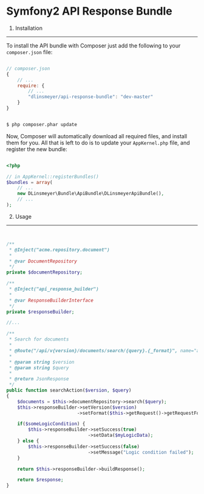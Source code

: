 Symfony2 API Response Bundle
============================

1. Installation
-------------------------------

To install the API bundle with Composer just add the following to your
`composer.json` file:

```js

// composer.json
{
    // ...
    require: {
        // ...
        "dlinsmeyer/api-response-bundle": "dev-master"
    }
}

```

```bash

$ php composer.phar update

```

Now, Composer will automatically download all required files, and install them
for you. All that is left to do is to update your ``AppKernel.php`` file, and
register the new bundle:

```php

<?php

// in AppKernel::registerBundles()
$bundles = array(
    // ...
    new DLinsmeyer\Bundle\ApiBundle\DLinsmeyerApiBundle(),
    // ...
);

```

2. Usage
-------------------------------

```php


/**
 * @Inject("acme.repository.document")
 *
 * @var DocumentRepository
 */
private $documentRepository;

/**
 * @Inject("api_response_builder")
 *
 * @var ResponseBuilderInterface
 */
private $responseBuilder;

//...

/**
 * Search for documents
 *
 * @Route("/api/v{version}/documents/search/{query}.{_format}", name="acme_api_document_search")
 *
 * @param string $version
 * @param string $query
 *
 * @return JsonResponse
 */
public function searchAction($version, $query)
{
    $documents = $this->documentRepository->search($query);
    $this->responseBuilder->setVersion($version)
                          ->setFormat($this->getRequest()->getRequestFormat());

    if($someLogicCondition) {
        $this->responseBuilder->setSuccess(true)
                              ->setData($myLogicData);
    } else {
        $this->responseBuilder->setSuccess(false)
                              ->setMessage("Logic condition failed");
    }

    return $this->responseBuilder->buildResponse();

    return $response;
}

```
